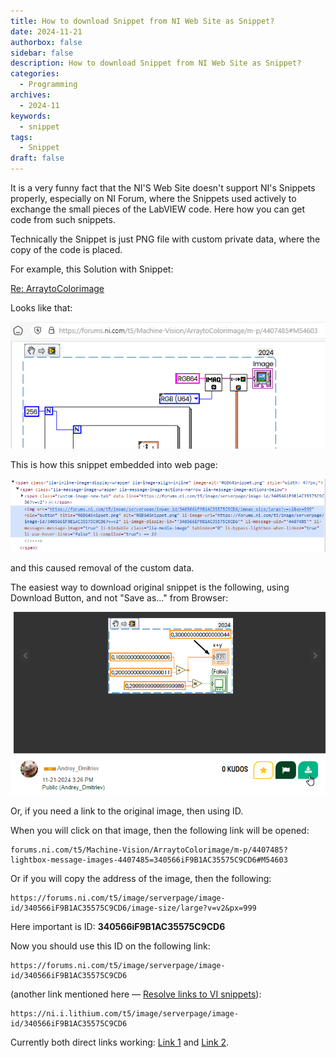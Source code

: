 ```yaml
---
title: How to download Snippet from NI Web Site as Snippet?
date: 2024-11-21
authorbox: false
sidebar: false
description: How to download Snippet from NI Web Site as Snippet?
categories:
  - Programming
archives:
  - 2024-11
keywords:
  - snippet
tags:
  - Snippet
draft: false
---
```

It is a very funny fact that the NI'S Web Site doesn't support NI's Snippets properly, especially on NI Forum, where the Snippets used actively to exchange the small pieces of the LabVIEW code. Here how you can get code from such snippets.
<!--more-->
Technically the Snippet is just PNG file with custom private data, where the copy of the code is placed.

For example, this Solution with Snippet:

[Re: ArraytoColorimage](https://forums.ni.com/t5/Machine-Vision/ArraytoColorimage/m-p/4407485#M54603)

Looks like that:

![image-20241121130350037](assets/image-20241121130350037.png)



This is how this snippet embedded into web page:

![image-20241121130126244](assets/image-20241121130126244.png)

and this caused removal of the custom data.

The easiest way to download original snippet is the following, using Download Button, and not "Save as..." from Browser:

![image-20241121154557559](assets/image-20241121154557559.png)

Or, if you need a link to the original image, then using ID.

When you will click on that image, then the following link will be opened:

```
forums.ni.com/t5/Machine-Vision/ArraytoColorimage/m-p/4407485?lightbox-message-images-4407485=340566iF9B1AC35575C9CD6#M54603
```

Or if you will copy the address of the image, then the following:

```
https://forums.ni.com/t5/image/serverpage/image-id/340566iF9B1AC35575C9CD6/image-size/large?v=v2&px=999
```

Here important is ID: **340566iF9B1AC35575C9CD6**

Now you should use this ID on the following link:

```
https://forums.ni.com/t5/image/serverpage/image-id/340566iF9B1AC35575C9CD6
```

(another link mentioned here — [Resolve links to VI snippets](https://forums.ni.com/t5/LabVIEW-Idea-Exchange/Resolve-links-to-VI-snippets/idi-p/4080744)):

```
https://ni.i.lithium.com/t5/image/serverpage/image-id/340566iF9B1AC35575C9CD6
```

Currently both direct links working: [Link 1](https://forums.ni.com/t5/image/serverpage/image-id/340566iF9B1AC35575C9CD6) and [Link 2](https://ni.i.lithium.com/t5/image/serverpage/image-id/340566iF9B1AC35575C9CD6).


